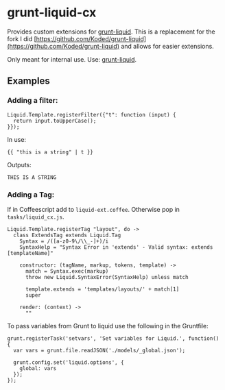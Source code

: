 # grunt-liquid-cx

Provides custom extensions for [grunt-liquid](https://github.com/sirlantis/grunt-liquid).  This is a replacement for the fork I did [https://github.com/Koded/grunt-liquid](https://github.com/Koded/grunt-liquid) and allows for easier extensions.

Only meant for internal use.  Use: [grunt-liquid](https://github.com/sirlantis/grunt-liquid).

## Examples

### Adding a filter:

```
Liquid.Template.registerFilter({"t": function (input) {
  return input.toUpperCase();
}});
```

In use:

```
{{ "this is a string" | t }}
```

Outputs:

```
THIS IS A STRING
```

### Adding a Tag:

If in Coffeescript add to `liquid-ext.coffee`.  Otherwise pop in `tasks/liquid_cx.js`.


```
Liquid.Template.registerTag "layout", do ->
  class ExtendsTag extends Liquid.Tag
    Syntax = /([a-z0-9\/\\_-]+)/i
    SyntaxHelp = "Syntax Error in 'extends' - Valid syntax: extends [templateName]"

    constructor: (tagName, markup, tokens, template) ->
      match = Syntax.exec(markup)
      throw new Liquid.SyntaxError(SyntaxHelp) unless match

      template.extends = 'templates/layouts/' + match[1]
      super

    render: (context) ->
      ""
```

To pass variables from Grunt to liquid use the following in the Gruntfile:

```
grunt.registerTask('setvars', 'Set variables for Liquid.', function() {
  var vars = grunt.file.readJSON('./models/_global.json');

  grunt.config.set('liquid.options', {
    global: vars
  });
});
```
